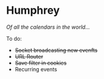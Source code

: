 # Humphrey

*Of all the calendars in the world...*

To do:
- ~~Socket broadcasting new evenfts~~
- ~~URL Router~~
- ~~Save filter in cookies~~
- Recurring events